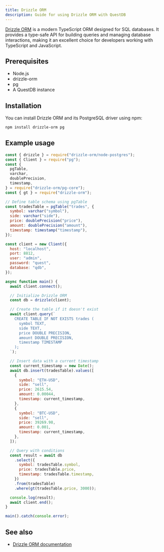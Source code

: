 ```yaml
---
title: Drizzle ORM
description: Guide for using Drizzle ORM with QuestDB
---
```


[Drizzle ORM](https://orm.drizzle.team/) is a modern TypeScript ORM designed for SQL databases. It provides a type-safe API for building queries and managing database interactions, making it an excellent choice for developers working with TypeScript and JavaScript.


## Prerequisites

- Node.js
- drizzle-orm
- pg
- A QuestDB instance

## Installation

You can install Drizzle ORM and its PostgreSQL driver using npm:

```bash
npm install drizzle-orm pg
```

## Example usage

```javascript
const { drizzle } = require("drizzle-orm/node-postgres");
const { Client } = require("pg");
const {
  pgTable,
  varchar,
  doublePrecision,
  timestamp,
} = require("drizzle-orm/pg-core");
const { gt } = require("drizzle-orm");

// Define table schema using pgTable
const tradesTable = pgTable("trades", {
  symbol: varchar("symbol"),
  side: varchar("side"),
  price: doublePrecision("price"),
  amount: doublePrecision("amount"),
  timestamp: timestamp("timestamp"),
});

const client = new Client({
  host: "localhost",
  port: 8812,
  user: "admin",
  password: "quest",
  database: "qdb",
});

async function main() {
  await client.connect();

  // Initialize Drizzle ORM
  const db = drizzle(client);

  // Create the table if it doesn't exist
  await client.query(`
    CREATE TABLE IF NOT EXISTS trades (
      symbol TEXT,
      side TEXT,
      price DOUBLE PRECISION,
      amount DOUBLE PRECISION,
      timestamp TIMESTAMP 
    );
  `);

  // Insert data with a current timestamp
  const current_timestamp = new Date();
  await db.insert(tradesTable).values([
    {
      symbol: "ETH-USD",
      side: "sell",
      price: 2615.54,
      amount: 0.00044,
      timestamp: current_timestamp,
    },
    {
      symbol: "BTC-USD",
      side: "sell",
      price: 39269.98,
      amount: 0.001,
      timestamp: current_timestamp,
    },
  ]);

  // Query with conditions
  const result = await db
    .select({
      symbol: tradesTable.symbol,
      price: tradesTable.price,
      timestamp: tradesTable.timestamp,
    })
    .from(tradesTable)
    .where(gt(tradesTable.price, 3000));

  console.log(result);
  await client.end();
}

main().catch(console.error);
```

## See also
- [Drizzle ORM documentation](https://orm.drizzle.team/docs/rqb)
